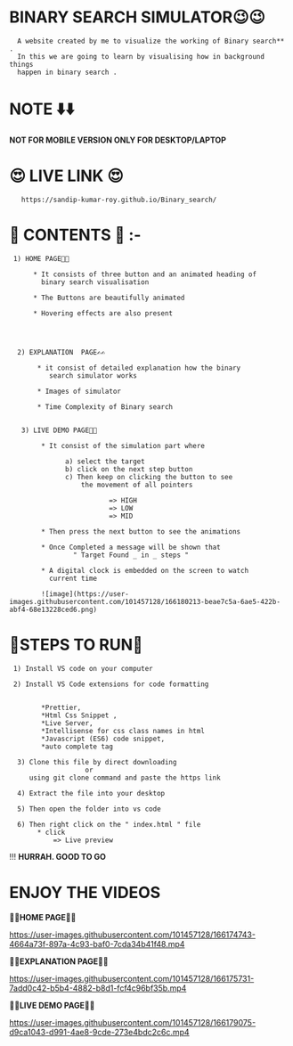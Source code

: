 # BINARY SEARCH SIMULATOR😉😉

      A website created by me to visualize the working of Binary search** .
      In this we are going to learn by visualising how in background things 
      happen in binary search .


# NOTE ⬇️⬇️

**NOT FOR MOBILE VERSION ONLY FOR DESKTOP/LAPTOP**


# 😍 LIVE LINK 😍

       https://sandip-kumar-roy.github.io/Binary_search/


# 🤠 CONTENTS 🤠 :-

     1) HOME PAGE🙏🙏

          * It consists of three button and an animated heading of 
            binary search visualisation

          * The Buttons are beautifully animated

          * Hovering effects are also present
          
          


      2) EXPLANATION  PAGE✍️✍️

           * it consist of detailed explanation how the binary 
              search simulator works
          
           * Images of simulator

           * Time Complexity of Binary search 

   
       3) LIVE DEMO PAGE🧐🧐

            * It consist of the simulation part where 
             
                  a) select the target
                  b) click on the next step button
                  c) Then keep on clicking the button to see
                      the movement of all pointers
                             
                             => HIGH
                             => LOW
                             => MID

            * Then press the next button to see the animations
                
            * Once Completed a message will be shown that
                    " Target Found _ in _ steps "
            
            * A digital clock is embedded on the screen to watch
              current time
              
            ![image](https://user-images.githubusercontent.com/101457128/166180213-beae7c5a-6ae5-422b-abf4-68e13228ced6.png)


# 🤔STEPS TO RUN🤔

     1) Install VS code on your computer

     2) Install VS Code extensions for code formatting
       

            *Prettier, 
            *Html Css Snippet ,
            *Live Server, 
            *Intellisense for css class names in html
            *Javascript (ES6) code snippet, 
            *auto complete tag 

      3) Clone this file by direct downloading
                       or
         using git clone command and paste the https link

      4) Extract the file into your desktop 
      
      5) Then open the folder into vs code

      6) Then right click on the " index.html " file
           * click 
               => Live preview
       
!!!
**HURRAH. GOOD TO GO**     

# ENJOY THE VIDEOS

**🙂🙂HOME PAGE🙂🙂**

https://user-images.githubusercontent.com/101457128/166174743-4664a73f-897a-4c93-baf0-7cda34b41f48.mp4
                                     
**🙂🙂EXPLANATION PAGE🙂🙂**  

https://user-images.githubusercontent.com/101457128/166175731-7add0c42-b5b4-4882-b8d1-fcf4c96bf35b.mp4


**🙂🙂LIVE DEMO PAGE🙂🙂**


https://user-images.githubusercontent.com/101457128/166179075-d9ca1043-d991-4ae8-9cde-273e4bdc2c6c.mp4



